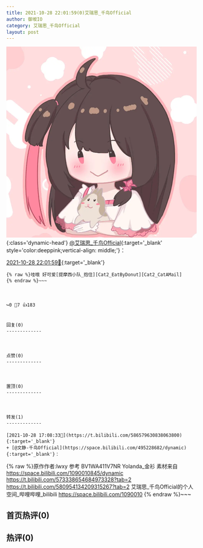 ```yaml
---
title: 2021-10-28 22:01:59(0)艾瑞思_千鸟Official
author: 御坂IO
category: 艾瑞思_千鸟Official
layout: post
---
```


![img](/images/7e08840c56f251de28bdf766b647bd5fe9a5d50a.jpg){:class='dynamic-head'}
[@艾瑞思_千鸟Official](https://space.bilibili.com/1090010845/dynamic){:target='_blank' style='color:deeppink;vertical-align: middle;'}：

[2021-10-28 22:01:59🔗](https://t.bilibili.com/586655248031801204){:target='_blank'}

~~~
{% raw %}哇哦 好可爱[提摩西小队_抱住][Cat2_EatByDonut][Cat2_CatAMail]
{% endraw %}~~~



↪️0 💬7 👍183


回复(0)
-------------



点赞(0)
-------------



置顶(0)
-------------



转发(1)
-------------

[2021-10-28 17:08:33🔗](https://t.bilibili.com/586579630838063800){:target='_blank'}
+ [@文静-千鸟Official](https://space.bilibili.com/495228682/dynamic){:target='_blank'}：
~~~
{% raw %}原作作者:lwxy
参考 BV1WA411V7NR Yolanda_金衫 
素材来自
https://space.bilibili.com/1090010845/dynamic
https://t.bilibili.com/573338654684973328?tab=2
https://t.bilibili.com/580954134209315267?tab=2
艾瑞思_千鸟Official的个人空间_哔哩哔哩_bilibili
https://space.bilibili.com/1090010
{% endraw %}~~~






首页热评(0)
-------------



热评(0)
-------------




